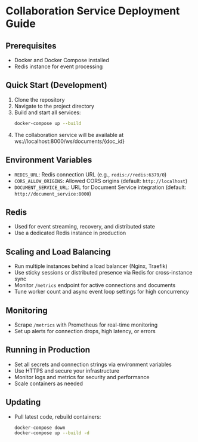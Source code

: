 # Collaboration Service Deployment Guide

## Prerequisites
- Docker and Docker Compose installed
- Redis instance for event processing

## Quick Start (Development)
1. Clone the repository
2. Navigate to the project directory
3. Build and start all services:
   ```sh
   docker-compose up --build
   ```
4. The collaboration service will be available at ws://localhost:8000/ws/documents/{doc_id}

## Environment Variables
- `REDIS_URL`: Redis connection URL (e.g., `redis://redis:6379/0`)
- `CORS_ALLOW_ORIGINS`: Allowed CORS origins (default: `http://localhost`)
- `DOCUMENT_SERVICE_URL`: URL for Document Service integration (default: `http://document_service:8000`)

## Redis
- Used for event streaming, recovery, and distributed state
- Use a dedicated Redis instance in production

## Scaling and Load Balancing
- Run multiple instances behind a load balancer (Nginx, Traefik)
- Use sticky sessions or distributed presence via Redis for cross-instance sync
- Monitor `/metrics` endpoint for active connections and documents
- Tune worker count and async event loop settings for high concurrency

## Monitoring
- Scrape `/metrics` with Prometheus for real-time monitoring
- Set up alerts for connection drops, high latency, or errors

## Running in Production
- Set all secrets and connection strings via environment variables
- Use HTTPS and secure your infrastructure
- Monitor logs and metrics for security and performance
- Scale containers as needed

## Updating
- Pull latest code, rebuild containers:
   ```sh
   docker-compose down
   docker-compose up --build -d
   ``` 